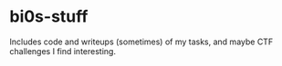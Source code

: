 # bi0s-stuff
Includes code and writeups (sometimes) of my tasks, and maybe CTF challenges I find interesting.
